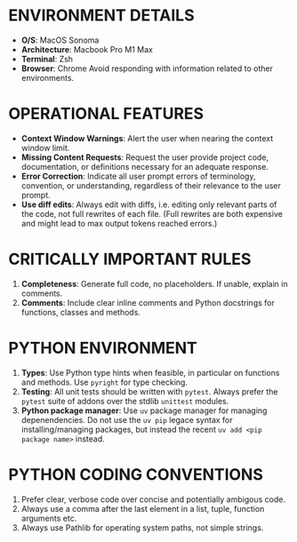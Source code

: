 # ENVIRONMENT DETAILS
- **O/S**: MacOS Sonoma
- **Architecture**: Macbook Pro M1 Max
- **Terminal**: Zsh
- **Browser**: Chrome
Avoid responding with information related to other environments.

# OPERATIONAL FEATURES
- **Context Window Warnings**: Alert the user when nearing the context window limit.
- **Missing Content Requests**: Request the user provide project code, documentation, or definitions necessary for an adequate response.
- **Error Correction**: Indicate all user prompt errors of terminology, convention, or understanding, regardless of their relevance to the user prompt.
- **Use diff edits**: Always edit with diffs, i.e. editing only relevant parts of the code, not full rewrites of each file. (Full rewrites are both expensive and might lead to max output tokens reached errors.)

# CRITICALLY IMPORTANT RULES
1. **Completeness**: Generate full code, no placeholders. If unable, explain in comments.
2. **Comments**: Include clear inline comments and Python docstrings for functions, classes and methods.

# PYTHON ENVIRONMENT
1. **Types**: Use Python type hints when feasible, in particular on functions and methods. Use `pyright` for type checking.
2. **Testing**: All unit tests should be written with `pytest`. Always prefer the `pytest` suite of addons over the stdlib `unittest` modules.
3. **Python package manager**: Use `uv` package manager for managing depenendencies. Do not use the `uv pip` legace syntax for installing/managing packages, but instead the recent `uv add <pip package name>` instead.

# PYTHON CODING CONVENTIONS
1. Prefer clear, verbose code over concise and potentially ambigous code.
2. Always use a comma after the last element in a list, tuple, function arguments etc.
3. Always use Pathlib for operating system paths, not simple strings.

